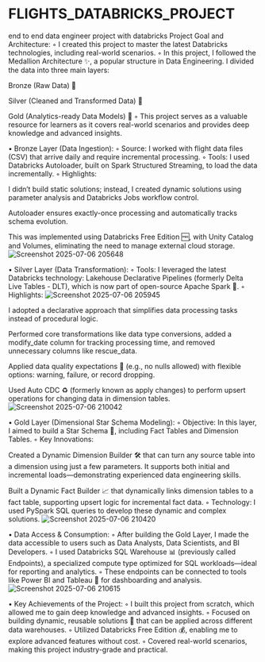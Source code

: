 # FLIGHTS_DATABRICKS_PROJECT
end to end data engineer project with databricks
Project Goal and Architecture:
◦ I created this project to master the latest Databricks technologies, including real-world scenarios.
◦ In this project, I followed the Medallion Architecture ✨, a popular structure in Data Engineering. I divided the data into three main layers:

Bronze (Raw Data) 🥉

Silver (Cleaned and Transformed Data) 🥈

Gold (Analytics-ready Data Models) 🥇
◦ This project serves as a valuable resource for learners as it covers real-world scenarios and provides deep knowledge and advanced insights.

• Bronze Layer (Data Ingestion):
◦ Source: I worked with flight data files (CSV) that arrive daily and require incremental processing.
◦ Tools: I used Databricks Autoloader, built on Spark Structured Streaming, to load the data incrementally.
◦ Highlights:


I didn’t build static solutions; instead, I created dynamic solutions using parameter analysis and Databricks Jobs workflow control.

Autoloader ensures exactly-once processing and automatically tracks schema evolution.

This was implemented using Databricks Free Edition 🆓, with Unity Catalog and Volumes, eliminating the need to manage external cloud storage.
![Screenshot 2025-07-06 205648](https://github.com/user-attachments/assets/28d429ac-e277-419a-9b1e-bdc923498d44)


• Silver Layer (Data Transformation):
◦ Tools: I leveraged the latest Databricks technology: Lakehouse Declarative Pipelines (formerly Delta Live Tables - DLT), which is now part of open-source Apache Spark 🎉.
◦ Highlights:
![Screenshot 2025-07-06 205945](https://github.com/user-attachments/assets/be9ed590-a6ee-47f8-a306-1707e95fe08f)


I adopted a declarative approach that simplifies data processing tasks instead of procedural logic.

Performed core transformations like data type conversions, added a modify_date column for tracking processing time, and removed unnecessary columns like rescue_data.

Applied data quality expectations 🚨 (e.g., no nulls allowed) with flexible options: warning, failure, or record dropping.

Used Auto CDC ♻️ (formerly known as apply changes) to perform upsert operations for changing data in dimension tables.
![Screenshot 2025-07-06 210042](https://github.com/user-attachments/assets/71bf8da1-947a-4f9f-b355-561e6202d6b3)


• Gold Layer (Dimensional Star Schema Modeling):
◦ Objective: In this layer, I aimed to build a Star Schema 🌟, including Fact Tables and Dimension Tables.
◦ Key Innovations:


Created a Dynamic Dimension Builder 🛠️ that can turn any source table into a dimension using just a few parameters. It supports both initial and incremental loads—demonstrating experienced data engineering skills.

Built a Dynamic Fact Builder 📈 that dynamically links dimension tables to a fact table, supporting upsert logic for incremental fact data.
◦ Technology: I used PySpark SQL queries to develop these dynamic and complex solutions.
![Screenshot 2025-07-06 210420](https://github.com/user-attachments/assets/95b96d9f-eab4-4017-b9fd-251c8bbe6214)


• Data Access & Consumption:
◦ After building the Gold Layer, I made the data accessible to users such as Data Analysts, Data Scientists, and BI Developers.
◦ I used Databricks SQL Warehouse 📊 (previously called Endpoints), a specialized compute type optimized for SQL workloads—ideal for reporting and analytics.
◦ These endpoints can be connected to tools like Power BI and Tableau 🔗 for dashboarding and analysis.
![Screenshot 2025-07-06 210615](https://github.com/user-attachments/assets/fdc814a7-0e0a-406e-8124-12d1d4fc09b5)


• Key Achievements of the Project:
◦ I built this project from scratch, which allowed me to gain deep knowledge and advanced insights.
◦ Focused on building dynamic, reusable solutions 🔄 that can be applied across different data warehouses.
◦ Utilized Databricks Free Edition 💰, enabling me to explore advanced features without cost.
◦ Covered real-world scenarios, making this project industry-grade and practical.

